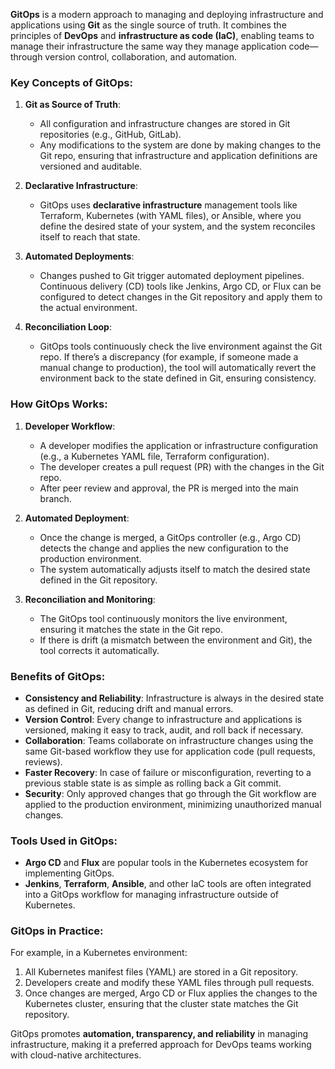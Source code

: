 **GitOps** is a modern approach to managing and deploying infrastructure and applications using **Git** as the single source of truth. It combines the principles of **DevOps** and **infrastructure as code (IaC)**, enabling teams to manage their infrastructure the same way they manage application code—through version control, collaboration, and automation.

### Key Concepts of GitOps:
1. **Git as Source of Truth**:
   - All configuration and infrastructure changes are stored in Git repositories (e.g., GitHub, GitLab).
   - Any modifications to the system are done by making changes to the Git repo, ensuring that infrastructure and application definitions are versioned and auditable.

2. **Declarative Infrastructure**:
   - GitOps uses **declarative infrastructure** management tools like Terraform, Kubernetes (with YAML files), or Ansible, where you define the desired state of your system, and the system reconciles itself to reach that state.

3. **Automated Deployments**:
   - Changes pushed to Git trigger automated deployment pipelines. Continuous delivery (CD) tools like Jenkins, Argo CD, or Flux can be configured to detect changes in the Git repository and apply them to the actual environment.

4. **Reconciliation Loop**:
   - GitOps tools continuously check the live environment against the Git repo. If there’s a discrepancy (for example, if someone made a manual change to production), the tool will automatically revert the environment back to the state defined in Git, ensuring consistency.

### How GitOps Works:
1. **Developer Workflow**:
   - A developer modifies the application or infrastructure configuration (e.g., a Kubernetes YAML file, Terraform configuration).
   - The developer creates a pull request (PR) with the changes in the Git repo.
   - After peer review and approval, the PR is merged into the main branch.

2. **Automated Deployment**:
   - Once the change is merged, a GitOps controller (e.g., Argo CD) detects the change and applies the new configuration to the production environment.
   - The system automatically adjusts itself to match the desired state defined in the Git repository.

3. **Reconciliation and Monitoring**:
   - The GitOps tool continuously monitors the live environment, ensuring it matches the state in the Git repo.
   - If there is drift (a mismatch between the environment and Git), the tool corrects it automatically.

### Benefits of GitOps:
- **Consistency and Reliability**: Infrastructure is always in the desired state as defined in Git, reducing drift and manual errors.
- **Version Control**: Every change to infrastructure and applications is versioned, making it easy to track, audit, and roll back if necessary.
- **Collaboration**: Teams collaborate on infrastructure changes using the same Git-based workflow they use for application code (pull requests, reviews).
- **Faster Recovery**: In case of failure or misconfiguration, reverting to a previous stable state is as simple as rolling back a Git commit.
- **Security**: Only approved changes that go through the Git workflow are applied to the production environment, minimizing unauthorized manual changes.

### Tools Used in GitOps:
- **Argo CD** and **Flux** are popular tools in the Kubernetes ecosystem for implementing GitOps.
- **Jenkins**, **Terraform**, **Ansible**, and other IaC tools are often integrated into a GitOps workflow for managing infrastructure outside of Kubernetes.

### GitOps in Practice:
For example, in a Kubernetes environment:
1. All Kubernetes manifest files (YAML) are stored in a Git repository.
2. Developers create and modify these YAML files through pull requests.
3. Once changes are merged, Argo CD or Flux applies the changes to the Kubernetes cluster, ensuring that the cluster state matches the Git repository.

GitOps promotes **automation, transparency, and reliability** in managing infrastructure, making it a preferred approach for DevOps teams working with cloud-native architectures.